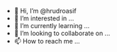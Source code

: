 - 👋 Hi, I’m @hrudroasif
- 👀 I’m interested in ...
- 🌱 I’m currently learning ...
- 💞️ I’m looking to collaborate on ...
- 📫 How to reach me ...

<!---
hrudroasif/hrudroasif is a ✨ special ✨ repository because its `README.md` (this file) appears on your GitHub profile.
You can click the Preview link to take a look at your changes.
--->
